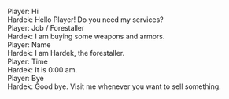 Player: Hi  
Hardek: Hello Player! Do you need my services?  
Player: Job / Forestaller  
Hardek: I am buying some weapons and armors.  
Player: Name  
Hardek: I am Hardek, the forestaller.  
Player: Time  
Hardek: It is 0:00 am.  
Player: Bye  
Hardek: Good bye. Visit me whenever you want to sell something.  
